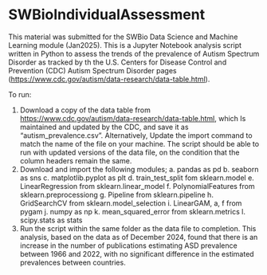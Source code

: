 # SWBioIndividualAssessment
This material was submitted for the SWBio Data Science and Machine Learning module (Jan2025).
This is a Jupyter Notebook analysis script written in Python to assess the trends of the prevalence of Autism Spectrum Disorder as tracked by th the U.S. Centers for Disease Control and Prevention (CDC) Autism Spectrum Disorder pages (https://www.cdc.gov/autism/data-research/data-table.html). 

To run:
1.	Download a copy of the data table from https://www.cdc.gov/autism/data-research/data-table.html, which Is maintained and updated by the CDC, and save it as “autism_prevalence.csv”. Alternatively, Update the import command to match the name of the file on your machine. The script should be able to run with updated versions of the data file, on the condition that the column headers remain the same.
2.	Download and import the following modules;
a.	pandas as pd
b.	seaborn as sns
c.	matplotlib.pyplot as plt
d.	train_test_split fom sklearn.model
e.	LinearRegression from sklearn.linear_model
f.	PolynomialFeatures from sklearn.preprocessiong
g.	Pipeline from sklearn.pipeline
h.	GridSearchCV from sklearn.model_selection
i.	LinearGAM, a, f from pygam
j.	numpy as np
k.	mean_squared_error from sklearn.metrics
l.	scipy.stats as stats
3.	Run the script within the same folder as the data file to completion.
This analysis, based on the data as of December 2024, found that there is an increase in the number of publications estimating ASD prevalence between 1966 and 2022, with no significant difference in the estimated prevalences between countries.
